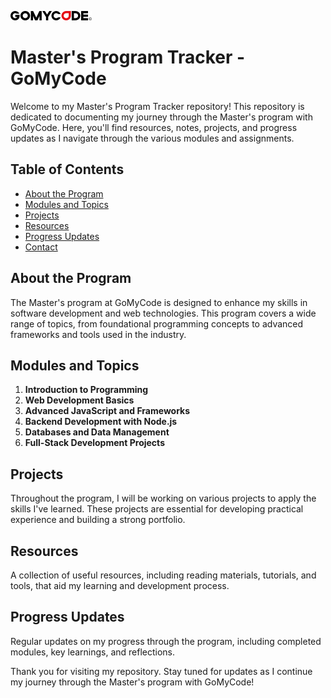 ![](https://raw.githubusercontent.com/Kid-jnr/gomycode/refs/heads/main/asset/gomycodeLogo.png)

# Master's Program Tracker - GoMyCode

Welcome to my Master's Program Tracker repository! This repository is dedicated to documenting my journey through the Master's program with GoMyCode. Here, you'll find resources, notes, projects, and progress updates as I navigate through the various modules and assignments.

## Table of Contents

- [About the Program](#about-the-program)
- [Modules and Topics](#modules-and-topics)
- [Projects](#projects)
- [Resources](#resources)
- [Progress Updates](#progress-updates)
- [Contact](#contact)

## About the Program

The Master's program at GoMyCode is designed to enhance my skills in software development and web technologies. This program covers a wide range of topics, from foundational programming concepts to advanced frameworks and tools used in the industry.

## Modules and Topics

1. **Introduction to Programming**
2. **Web Development Basics**
3. **Advanced JavaScript and Frameworks**
4. **Backend Development with Node.js**
5. **Databases and Data Management**
6. **Full-Stack Development Projects**

## Projects

Throughout the program, I will be working on various projects to apply the skills I've learned. These projects are essential for developing practical experience and building a strong portfolio.

## Resources

A collection of useful resources, including reading materials, tutorials, and tools, that aid my learning and development process.

## Progress Updates

Regular updates on my progress through the program, including completed modules, key learnings, and reflections.

Thank you for visiting my repository. Stay tuned for updates as I continue my journey through the Master's program with GoMyCode!

